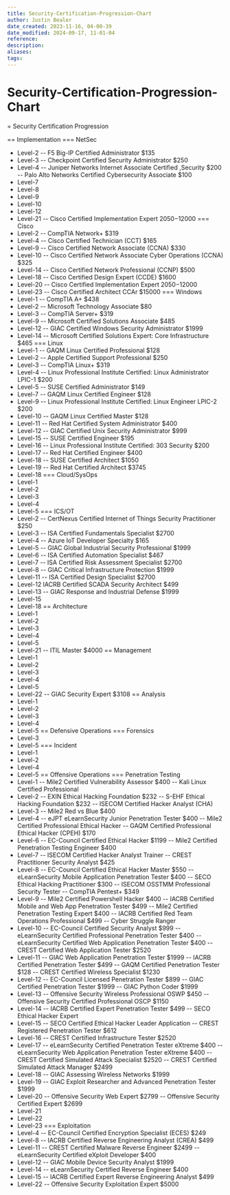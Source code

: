```yaml
---
title: Security-Certification-Progression-Chart
author: Justin Bealer
date_created: 2023-11-16, 04-00-39
date_modified: 2024-09-17, 11-01-04
reference: 
description: 
aliases: 
tags: 
---
```

# Security-Certification-Progression-Chart
= Security Certification Progression

== Implementation
=== NetSec
- Level-2
-- F5 Big-IP Certified Administrator $135
- Level-3
-- Checkpoint Certified Security Administrator $250
- Level-4
-- Juniper Networks Internet Associate Certified ,Security $200
-- Palo Alto Networks Certified Cybersecurity Associate $100
- Level-7
- Level-8
- Level-9
- Level-10
- Level-12
- Level-21
-- Cisco Certified Implementation Expert $2050-$12000
=== Cisco
- Level-2
-- CompTIA Network+ $319
- Level-4
-- Cisco Certified Technician (CCT) $165
- Level-9
-- Cisco Certified Network Associate (CCNA) $330
- Level-10
-- Cisco Certified Network Associate Cyber Operations (CCNA) $325
- Level-14
-- Cisco Certified Network Professional (CCNP) $500
- Level-18
-- Cisco Certified Design Expert (CCDE) $1600
- Level-20
-- Cisco Certified Implementation Expert $2050-$12000
- Level-23
-- Cisco Certified Architect CCAr $15000
=== Windows
- Level-1
-- CompTIA A+ $438
- Level-2
-- Microsoft Technology Associate $80
- Level-3
-- CompTIA Server+ $319
- Level-9
-- Microsoft Certified Solutions Associate $485
- Level-12
-- GIAC Certified Windows Security Administrator $1999
- Level-14
-- Microsoft Certified Solutions Expert: Core Infrastructure $465
=== Linux
- Level-1
-- GAQM Linux Certified Professional $128
- Level-2
-- Apple Certified Support Professional $250
- Level-3
-- CompTIA Linux+ $319
- Level-4
-- Linux Professional Institute Certified: Linux Administrator LPIC-1 $200
- Level-5
-- SUSE Certified Administrator $149
- Level-7
-- GAQM Linux Certified Engineer $128
- Level-9
-- Linux Professional Institute Certified: Linux Engineer LPIC-2 $200
- Level-10
-- GAQM Linux Certified Master $128
- Level-11
-- Red Hat Certified System Administrator $400
- Level-12
-- GIAC Certified Unix Security Administrator $999
- Level-15
-- SUSE Certified Engineer $195
- Level-16
-- Linux Professional Institute Certified: 303 Security $200
- Level-17
-- Red Hat Certified Engineer $400
- Level-18
-- SUSE Certified Architect $1050
- Level-19
-- Red Hat Certified Architect $3745
- Level-18
=== Cloud/SysOps
- Level-1
- Level-2
- Level-3
- Level-4
- Level-5
=== ICS/OT
- Level-2
-- CertNexus Certified Internet of Things Security Practitioner $250
- Level-3
-- ISA Certified Fundamentals Specialist $2700
- Level-4
-- Azure IoT Developer Specialty $165
- Level-5
-- GIAC Global Industrial Security Professional $1999
- Level-6
-- ISA Certified Automation Specialist $467
- Level-7
-- ISA Certified Risk Assessment Specialist $2700
- Level-8
-- GIAC Critical Infrastructure Protection $1999
- Level-11
-- ISA Certified Design Specialist $2700
- Level-12
IACRB Certified SCADA Security Architect $499
- Level-13
-- GIAC Response and Industrial Defense $1999
- Level-15
- Level-18
== Architecture
- Level-1
- Level-2
- Level-3
- Level-4
- Level-5
- Level-21
-- ITIL Master $4000
== Management
- Level-1
- Level-2
- Level-3
- Level-4
- Level-5
- Level-22
-- GIAC Security Expert $3108
== Analysis
- Level-1
- Level-2
- Level-3
- Level-4
- Level-5
== Defensive Operations
=== Forensics
- Level-3
- Level-5
=== Incident
- Level-1
- Level-2
- Level-4
- Level-5
== Offensive Operations
=== Penetration Testing
- Level-1
-- Mile2 Certified Vulnerability Assessor $400
-- Kali Linux Certified Professional
- Level-2
-- EXIN Ethical Hacking Foundation $232
-- S-EHF Ethical Hacking Foundation $232
-- ISECOM Certified Hacker Analyst (CHA)
- Level-3
-- Mile2 Red vs Blue $400
- Level-4
-- eJPT eLearnSecurity Junior Penetration Tester $400
-- Mile2 Certified Professional Ethical Hacker
-- GAQM Certified Professional Ethical Hacker (CPEH) $170
- Level-6
-- EC-Council Certified Ethical Hacker $1199
-- Mile2 Certified Penetration Testing Engineer $400
- Level-7
-- ISECOM Certified Hacker Analyst Trainer
-- CREST Practitioner Security Analyst $425
- Level-8
-- EC-Council Certified Ethical Hacker Master $550
-- eLearnSecurity Mobile Application Penetration Tester $400
-- SECO Ethical Hacking Practitioner $300
-- ISECOM OSSTMM Professional Security Tester
-- CompTIA Pentest+ $349
- Level-9
-- Mile2 Certified Powershell Hacker $400
-- IACRB Certified Mobile and Web App Penetration Tester $499
-- Mile2 Certified Penetration Testing Expert $400
-- IACRB Certified Red Team Operations Professional $499
-- Cyber Struggle Ranger
- Level-10
-- EC-Council Certified Security Analyst $999
-- eLearnSecurity Certified Professional Penetration Tester $400
-- eLearnSecurity Certified Web Application Penetration Tester $400
-- CREST Certified Web Application Tester $2520
- Level-11
-- GIAC Web Application Penetration Tester $1999
-- IACRB Certified Penetration Tester $499
-- GAQM Certified Penetration Tester $128
-- CREST Certified Wireless Specialist $1230
- Level-12
-- EC-Council Licensed Penetration Tester $899
-- GIAC Certified Penetration Tester $1999
-- GIAC Python Coder $1999
- Level-13
-- Offensive Security Wireless Professional OSWP $450
-- Offensive Security Certified Professional OSCP $1150
- Level-14
-- IACRB Certified Expert Penetration Tester $499
-- SECO Ethical Hacker Expert
- Level-15
-- SECO Certified Ethical Hacker Leader Application
-- CREST Registered Penetration Tester $612
- Level-16
-- CREST Certified Infrastructure Tester $2520
- Level-17
-- eLearnSecurity Certified Penetration Tester eXtreme $400
-- eLearnSecurity Web Application Penetration Tester eXtreme $400
-- CREST Certified Simulated Attack Specialist $2520
-- CREST Certified Simulated Attack Manager $2499
- Level-18
-- GIAC Assessing Wireless Networks $1999
- Level-19
-- GIAC Exploit Researcher and Advanced Penetration Tester $1999
- Level-20
-- Offensive Security Web Expert $2799
-- Offensive Security Certified Expert $2699
- Level-21
- Level-22
- Level-23
=== Exploitation
- Level-4
-- EC-Council Certified Encryption Specialist (ECES) $249
- Level-8
-- IACRB Certified Reverse Engineering Analyst (CREA) $499
- Level-11
-- CREST Certified Malware Reverse Engineer $2499
-- eLearnSecurity Certified eXploit Developer $400
- Level-12
-- GIAC Mobile Device Security Analyst $1999
- Level-14
-- eLearnSecurity Certified Reverse Engineer $400
- Level-15
-- IACRB Certified Expert Reverse Engineering Analyst $499
- Level-22
-- Offensive Security Exploitation Expert $5000

